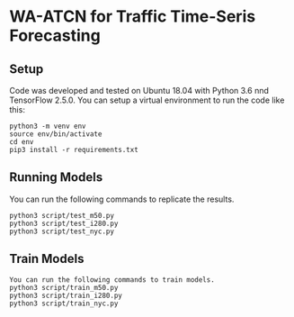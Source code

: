 # WA-ATCN for Traffic Time-Seris Forecasting
## Setup
Code was developed and tested on Ubuntu 18.04 with Python 3.6 nnd TensorFlow 2.5.0. You can setup a virtual environment to run the code like this:
```
python3 -m venv env
source env/bin/activate
cd env
pip3 install -r requirements.txt
```
## Running Models
You can run the following commands to replicate the results.
```
python3 script/test_m50.py
python3 script/test_i280.py
python3 script/test_nyc.py
```
## Train Models
```
You can run the following commands to train models.
python3 script/train_m50.py
python3 script/train_i280.py
python3 script/train_nyc.py
```
